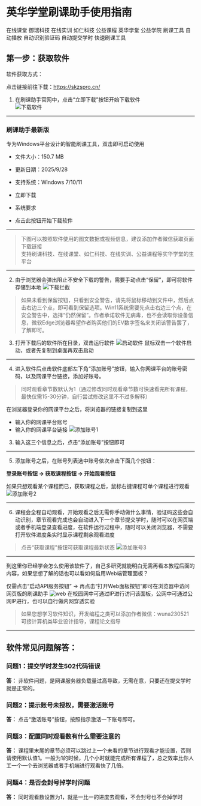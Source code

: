 # 英华学堂刷课助手使用指南
在线课堂 御瑞科技 在线实训 如仁科技 公益课程 英华学堂 公益学院 刷课工具 自动播放 自动识别验证码 自动提交学时 快速刷课工具
## 第一步：获取软件  
软件获取方式：  

点击链接前往下载：https://skzspro.cn/  

1. 在刷课助手官网中，点击“立即下载”按钮开始下载软件  
![下载软件](./1.png "可选标题")
---

### 刷课助手最新版  
专为Windows平台设计的智能刷课工具，双击即可启动使用  

- 文件大小：150.7 MB  
- 更新日期：2025/9/28  
- 支持系统：Windows 7/10/11  

- 立即下载  
- 系统要求  
- 点击此按钮开始下载软件  

---

> 下图可以按照软件使用的图文数据或视频信息，建议添加作者微信获取页面下载链接  
> 支持刷课科技、在线课堂、如仁科技、在线实训、公益课程等实华学堂的生平台

---

2. 由于浏览器会弹出阻止不安全下载的警告，需要手动点击“保留”，即可将软件存储到本地
![下载拦截](./2.png "可选标题")

> 如果未看到保留按钮，只看到安全警告，请先将鼠标移动到文件中，然后点击右边三个点，即可看到保留选项。Win11系统需要先点击右边三个点，在安全警告中，选择“仍然保留”。作者承诺软件无病毒，也不会读取你设备信息，微软Edge浏览器希望作者购买他们的EV数字签名来关闭该警告罢了，了解即可。

3. 打开下载后的软件所在目录，双击运行软件
![启动软件](./3.png "可选标题")
鼠标双击一个软件启动，或者先复制到桌面再双击启动

---

4. 进入软件后点击软件底部左下角“添加账号”按钮，输入你网课平台的账号密码，以及网课平台链接，添加好账号。
> 同时观看章节数默认为1（通过修改同时观看章节数可快速看完所有课程，最快仅需15-30分钟，自行尝试修改这里不不过多解释）

在浏览器登录你的网课平台之后，将浏览器的链接复制到这里

- 输入你的网课平台账号
- 输入你的网课平台链接
![添加账号1](./4.png "可选标题")
3. 输入这三个信息之后，点击“添加账号”按钮即可

---

5. 添加账号之后，在账号列表选中账号依次点击下面几个按钮：


**登录账号按钮 → 获取课程按钮 → 开始观看按钮**

如果只想观看某个课程而已，获取课程之后，鼠标右键课程可单个课程进行观看
![添加账号2](./5.png "可选标题")

---

6. 课程会全程自动观看，开始观看之后无需你手动做什么事情，验证码这些会自动识别，章节观看完成也会自动进入下一个章节提交学时，随时可以在网页端或者手机端登录查看进度，在软件运行过程中，随时可以关闭浏览器，不需要打开软件进度条实时显示课程剩余观看进度

> 点击“获取课程”按钮可获取课程最新状态
![添加账号3](./6.png "可选标题")
---

到这里你已经学会怎么使用该软件了，自己多研究就能明白无需再看本教程后面的内容，如果您想了解的话也可以看如何启用Web端管理面板？

仅需点击“启动API服务按钮” → 再点击“打开Web面板按钮”即可在浏览器中访问网页版的刷课助手
![web](./7.png "可选标题")
在校园网中可通过IP进行访问该面板，公网中可通过公网IP进行，也可以自行做内网穿透实验

> 如果您想学习软件知识，开发编程之类可以添加作者微信：wuna230521  
> 可接计算机类毕业设计指导，课程论文指导

---

## 软件常见问题解答：

### 问题1：提交学时发生502代码错误
**答：** 非软件问题，是网课服务器负载量过高导致，无需在意，只要还在提交学时就是正常的。

### 问题2：提示账号未授权，需要激活账号
**答：** 点击“激活账号”按钮，按照指示激活一下账号即可。

### 问题3：配置同时观看数有什么需要注意的
**答：** 课程里末尾的章节必须可以跳过上一个未看的章节进行观看才能设置，否则请使用默认值1。一般为1的时候，几个小时就能完成所有课程了，总之效率比你人工一个一个去浏览器或者手机端进行观看快了几倍。

### 问题4：是否会封号掉学时问题
**答：** 同时观看数设置为1，就是一比一的进度去观看，不会封号也不会掉学时
